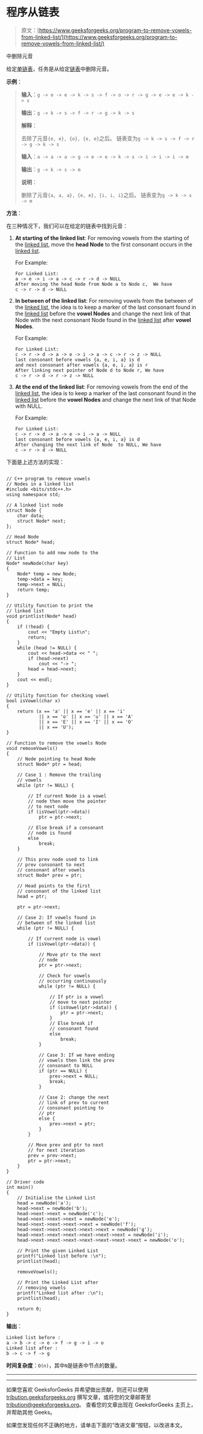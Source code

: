 # 程序从链表

> 原文：[https://www.geeksforgeeks.org/program-to-remove-vowels-from-linked-list/](https://www.geeksforgeeks.org/program-to-remove-vowels-from-linked-list/)

中删除元音

给定[单链表](https://www.geeksforgeeks.org/data-structures/linked-list/singly-linked-list/)，任务是从给定[链表](http://www.geeksforgeeks.org/data-structures/linked-list/)中删除元音。

**示例**：

> **输入**：`g -> e -> e -> k -> s -> f -> o -> r -> g -> e -> e -> k -> s`
>
> **输出**：`g -> k -> s -> f -> r -> g -> k -> s`
>
> **解释**：
>
> 去除了元音`{e, e}, {o}, {e, e}`之后。 链表变为`g -> k -> s -> f -> r -> g -> k -> s`
> 
> **输入**：`a -> a -> a -> g -> e -> e -> k -> s -> i -> i -> i -> m`
>
> **输出**：`g -> k -> s -> m`
>
> **说明**：
>
> 删除了元音`{a, a, a}, {e, e}, {i, i, i}`之后。 链表变为`g -> k -> s -> m`

**方法**：

在三种情况下，我们可以在给定的链表中找到元音：

1.  **At starting of the linked list**: For removing vowels from the starting of the [linked list](http://www.geeksforgeeks.org/data-structures/linked-list/), move the **head Node** to the first consonant occurs in the [linked list](http://www.geeksforgeeks.org/data-structures/linked-list/).

    For Example:

    ```
    For Linked List:
    a -> e -> i -> a -> c -> r -> d -> NULL
    After moving the head Node from Node a to Node c,  We have 
    c -> r -> d -> NULL

    ```

2.  **In between of the linked list**: For removing vowels from the between of the [linked list](http://www.geeksforgeeks.org/data-structures/linked-list/), the idea is to keep a marker of the last consonant found in the [linked list](http://www.geeksforgeeks.org/data-structures/linked-list/) before the **vowel Nodes** and change the next link of that Node with the next consonant Node found in the [linked list](http://www.geeksforgeeks.org/data-structures/linked-list/) after **vowel Nodes**.

    For Example:

    ```
    For Linked List:
    c -> r -> d -> a -> e -> i -> a -> c -> r -> z -> NULL
    last consonant before vowels {a, e, i, a} is d
    and next consonant after vowels {a, e, i, a} is r
    After linking next pointer of Node d to Node r, We have 
    c -> r -> d -> r -> z -> NULL

    ```

3.  **At the end of the linked list**: For removing vowels from the end of the [linked list](http://www.geeksforgeeks.org/data-structures/linked-list/), the idea is to keep a marker of the last consonant found in the [linked list](http://www.geeksforgeeks.org/data-structures/linked-list/) before the **vowel Nodes** and change the next link of that Node with NULL.

    For Example:

    ```
    For Linked List:
    c -> r -> d -> a -> e -> i -> a -> NULL
    last consonant before vowels {a, e, i, a} is d
    After changing the next link of Node  to NULL, We have 
    c -> r -> d -> NULL

    ```

下面是上述方法的实现：

```

// C++ program to remove vowels 
// Nodes in a linked list 
#include <bits/stdc++.h> 
using namespace std; 

// A linked list node 
struct Node { 
    char data; 
    struct Node* next; 
}; 

// Head Node 
struct Node* head; 

// Function to add new node to the 
// List 
Node* newNode(char key) 
{ 
    Node* temp = new Node; 
    temp->data = key; 
    temp->next = NULL; 
    return temp; 
} 

// Utility function to print the 
// linked list 
void printlist(Node* head) 
{ 
    if (!head) { 
        cout << "Empty List\n"; 
        return; 
    } 
    while (head != NULL) { 
        cout << head->data << " "; 
        if (head->next) 
            cout << "-> "; 
        head = head->next; 
    } 
    cout << endl; 
} 

// Utility function for checking vowel 
bool isVowel(char x) 
{ 
    return (x == 'a' || x == 'e' || x == 'i'
            || x == 'o' || x == 'u' || x == 'A'
            || x == 'E' || x == 'I' || x == 'O'
            || x == 'U'); 
} 

// Function to remove the vowels Node 
void removeVowels() 
{ 
    // Node pointing to head Node 
    struct Node* ptr = head; 

    // Case 1 : Remove the trailing 
    // vowels 
    while (ptr != NULL) { 

        // If current Node is a vowel 
        // node then move the pointer 
        // to next node 
        if (isVowel(ptr->data)) 
            ptr = ptr->next; 

        // Else break if a consonant 
        // node is found 
        else
            break; 
    } 

    // This prev node used to link 
    // prev consonant to next 
    // consonant after vowels 
    struct Node* prev = ptr; 

    // Head points to the first 
    // consonant of the linked list 
    head = ptr; 

    ptr = ptr->next; 

    // Case 2: If vowels found in 
    // between of the linked list 
    while (ptr != NULL) { 

        // If current node is vowel 
        if (isVowel(ptr->data)) { 

            // Move ptr to the next 
            // node 
            ptr = ptr->next; 

            // Check for vowels 
            // occurring continuously 
            while (ptr != NULL) { 

                // If ptr is a vowel 
                // move to next pointer 
                if (isVowel(ptr->data)) { 
                    ptr = ptr->next; 
                } 
                // Else break if 
                // consonant found 
                else
                    break; 
            } 

            // Case 3: If we have ending 
            // vowels then link the prev 
            // consonant to NULL 
            if (ptr == NULL) { 
                prev->next = NULL; 
                break; 
            } 

            // Case 2: change the next 
            // link of prev to current 
            // consonant pointing to 
            // ptr 
            else { 
                prev->next = ptr; 
            } 
        } 

        // Move prev and ptr to next 
        // for next iteration 
        prev = prev->next; 
        ptr = ptr->next; 
    } 
} 

// Driver code 
int main() 
{ 
    // Initialise the Linked List 
    head = newNode('a'); 
    head->next = newNode('b'); 
    head->next->next = newNode('c'); 
    head->next->next->next = newNode('e'); 
    head->next->next->next->next = newNode('f'); 
    head->next->next->next->next->next = newNode('g'); 
    head->next->next->next->next->next->next = newNode('i'); 
    head->next->next->next->next->next->next->next = newNode('o'); 

    // Print the given Linked List 
    printf("Linked list before :\n"); 
    printlist(head); 

    removeVowels(); 

    // Print the Linked List after 
    // removing vowels 
    printf("Linked list after :\n"); 
    printlist(head); 

    return 0; 
} 

```

**输出**：

```
Linked list before :
a -> b -> c -> e -> f -> g -> i -> o 
Linked list after :
b -> c -> f -> g

```

**时间复杂度**：`O(n)`，其中`N`是链​​表中节点的数量。



* * *

* * *

如果您喜欢 GeeksforGeeks 并希望做出贡献，则还可以使用 [tribution.geeksforgeeks.org](https://contribute.geeksforgeeks.org/) 撰写文章，或将您的文章邮寄至 tribution@geeksforgeeks.org。 查看您的文章出现在 GeeksforGeeks 主页上，并帮助其他 Geeks。

如果您发现任何不正确的地方，请单击下面的“改进文章”按钮，以改进本文。
